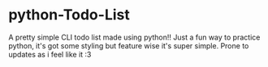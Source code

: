# python-Todo-List
A pretty simple CLI todo list made using python!!
Just a fun way to practice python, it's got some styling but feature wise it's super simple.
Prone to updates as i feel like it :3